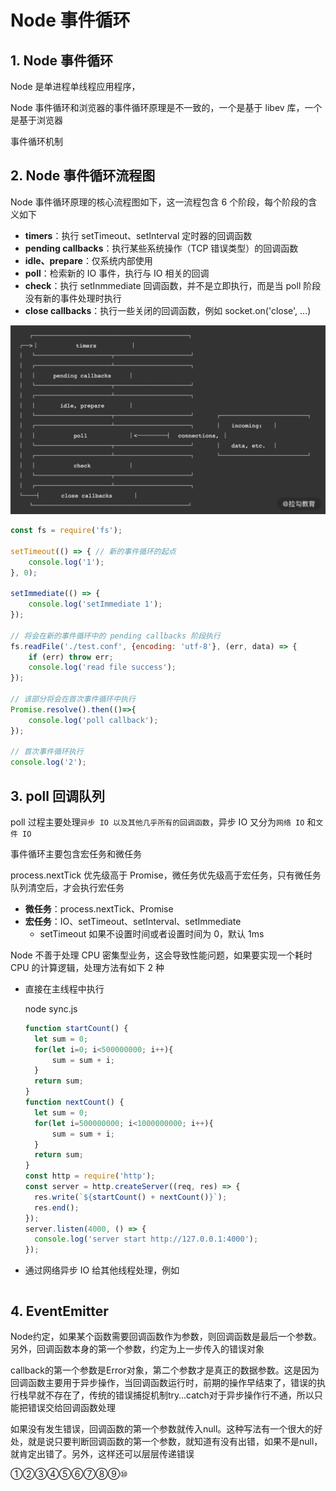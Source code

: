 # Node 事件循环

## 1. Node 事件循环

Node 是单进程单线程应用程序，

Node 事件循环和浏览器的事件循环原理是不一致的，一个是基于 libev 库，一个是基于浏览器

事件循环机制

## 2. Node 事件循环流程图

Node 事件循环原理的核心流程图如下，这一流程包含 6 个阶段，每个阶段的含义如下

* **timers**：执行 setTimeout、setInterval 定时器的回调函数
* **pending callbacks**：执行某些系统操作（TCP 错误类型）的回调函数
* **idle、prepare**：仅系统内部使用
* **poll**：检索新的 IO 事件，执行与 IO 相关的回调
* **check**：执行 setInmmediate 回调函数，并不是立即执行，而是当 poll 阶段没有新的事件处理时执行
* **close callbacks**：执行一些关闭的回调函数，例如 socket.on('close', ...)

![Node事件循环原理流程图](https://github.com/yuyuyuzhang/Blog/blob/master/images/%E5%90%8E%E7%AB%AF%E6%9C%8D%E5%8A%A1%E5%BC%80%E5%8F%91/Node/Node%20%E4%BA%8B%E4%BB%B6%E5%BE%AA%E7%8E%AF%E5%8E%9F%E7%90%86%E6%B5%81%E7%A8%8B%E5%9B%BE.png)

```js
const fs = require('fs');

setTimeout(() => { // 新的事件循环的起点
    console.log('1'); 
}, 0);

setImmediate(() => {
    console.log('setImmediate 1');
});

// 将会在新的事件循环中的 pending callbacks 阶段执行
fs.readFile('./test.conf', {encoding: 'utf-8'}, (err, data) => {
    if (err) throw err;
    console.log('read file success');
});

// 该部分将会在首次事件循环中执行
Promise.resolve().then(()=>{
    console.log('poll callback');
});

// 首次事件循环执行
console.log('2');
```

## 3. poll 回调队列

poll 过程主要处理`异步 IO 以及其他几乎所有的回调函数`，异步 IO 又分为`网络 IO` 和`文件 IO`

事件循环主要包含宏任务和微任务

process.nextTick 优先级高于 Promise，微任务优先级高于宏任务，只有微任务队列清空后，才会执行宏任务

* **微任务**：process.nextTick、Promise
* **宏任务**：IO、setTimeout、setInterval、setImmediate
  * setTimeout 如果不设置时间或者设置时间为 0，默认 1ms

Node 不善于处理 CPU 密集型业务，这会导致性能问题，如果要实现一个耗时 CPU 的计算逻辑，处理方法有如下 2 种

* 直接在主线程中执行

  node sync.js

  ```js
  function startCount() {
    let sum = 0;
    for(let i=0; i<500000000; i++){
        sum = sum + i;
    }
    return sum;
  }
  function nextCount() {
    let sum = 0;
    for(let i=500000000; i<1000000000; i++){
        sum = sum + i;
    }
    return sum;
  }
  const http = require('http');
  const server = http.createServer((req, res) => {
    res.write(`${startCount() + nextCount()}`);
    res.end();
  });
  server.listen(4000, () => {
    console.log('server start http://127.0.0.1:4000');
  });
  ```

* 通过网络异步 IO 给其他线程处理，例如

   ```js

   ```

## 4. EventEmitter

Node约定，如果某个函数需要回调函数作为参数，则回调函数是最后一个参数。另外，回调函数本身的第一个参数，约定为上一步传入的错误对象

callback的第一个参数是Error对象，第二个参数才是真正的数据参数。这是因为回调函数主要用于异步操作，当回调函数运行时，前期的操作早结束了，错误的执行栈早就不存在了，传统的错误捕捉机制try…catch对于异步操作行不通，所以只能把错误交给回调函数处理

如果没有发生错误，回调函数的第一个参数就传入null。这种写法有一个很大的好处，就是说只要判断回调函数的第一个参数，就知道有没有出错，如果不是null，就肯定出错了。另外，这样还可以层层传递错误

①②③④⑤⑥⑦⑧⑨⑩
